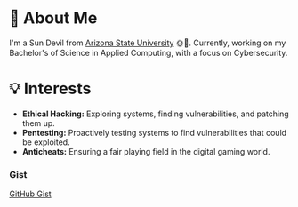 # 🌵 About Me

I'm a Sun Devil from [Arizona State University](https://www.asu.edu/) 🌞🔱. Currently, working on my Bachelor's of Science in Applied Computing, with a focus on Cybersecurity.

# 💡 Interests

- **Ethical Hacking:** Exploring systems, finding vulnerabilities, and patching them up.
- **Pentesting:** Proactively testing systems to find vulnerabilities that could be exploited.
- **Anticheats:** Ensuring a fair playing field in the digital gaming world.

### Gist

[GitHub Gist](https://gist.github.com/Desrucker)
